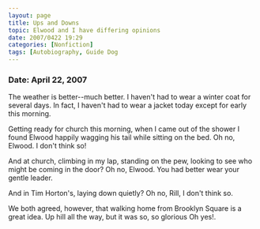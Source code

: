 ```yaml
---
layout: page
title: Ups and Downs
topic: Elwood and I have differing opinions
date: 2007/0422 19:29
categories: [Nonfiction]
tags: [Autobiography, Guide Dog
---
```


### Date: April 22, 2007

The weather is better--much better. I haven't had to wear a winter coat for 
several days. In fact, I haven't had to wear a jacket today except for early this 
morning.

Getting ready for church this morning, when I came out of the shower I found 
Elwood happily wagging his tail while sitting on the bed. Oh no, Elwood. I 
don't think so!

And at church, climbing in my lap, standing on the pew, looking to see who 
might be coming in the door? Oh no, Elwood. You had better wear your gentle leader.

And in Tim Horton's, laying down quietly? Oh no, Rill, I don't think so.

We both agreed, however, that walking home from Brooklyn Square is a great idea. 
Up hill all the way, but it was so, so glorious Oh yes!.
